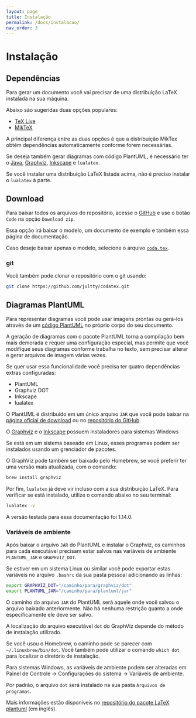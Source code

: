 ```yaml
---
layout: page
title: Instalação
permalink: /docs/instalacao/
nav_order: 3
---
```


# Instalação

## Dependências

Para gerar um documento você vai precisar de uma distribuição LaTeX
instalada na sua máquina.

Abaixo são sugeridas duas opções populares:

- [TeX Live](https://tug.org/texlive)
- [MikTeX](https://miktex.org)

A principal diferença entre as duas opções é que a distribuição MikTex
obtém dependências automaticamente conforme forem necessárias.

Se deseja também gerar diagramas com código PlantUML,
é necessário ter o [Java](https://www.java.com/pt-BR/download/),
[Graphviz](https://graphviz.org/download/),
[Inkscape](https://inkscape.org/pt-br/releases/)
e `lualatex`.

Se você instalar uma distribuição LaTeX listada acima, não
é preciso instalar o `lualatex` à parte.

## Download

Para baixar todos os arquivos do repositório,
acesse o [GitHub](https://github.com/jultty/codatex)
e use o botão `Code` na opção `Download zip`.

Essa opção irá baixar o modelo, um documento de exemplo e também
essa página de documentação.

Caso deseje baixar apenas o modelo, selecione o arquivo
[`coda.tex`](https://github.com/jultty/codatex/blob/main/coda.tex).

### git

Você também pode clonar o repositório com o git usando:

```bash
git clone https://github.com/jultty/codatex.git
```

## Diagramas PlantUML

Para representar diagramas você pode usar imagens prontas
ou gerá-los através de um [código PlantUML](https://plantuml.com/)
no próprio corpo do seu documento.

A geração de diagramas com o pacote PlantUML torna a compilação
bem mais demorada e requer uma configuração especial,
mas permite que você modifique seus diagramas conforme trabalha no texto,
 sem precisar alterar e gerar arquivos de imagem várias vezes.

Se quer usar essa funcionalidade você precisa ter quatro dependências
extras configuradas:

- PlantUML
- Graphviz DOT
- Inkscape
- lualatex

O PlantUML é distribuído em um único arquivo `JAR` que você pode
baixar na [página oficial de download](https://plantuml.com/download) ou
no [repositório do GitHub](https://github.com/plantuml/plantuml/releases).

O [Graphviz](https://graphviz.org/download) e o
[Inkscape](https://inkscape.org/pt-br/releases/) possuem instaladores
para sistemas Windows

Se está em um sistema baseado em Linux, esses programas podem ser
instalados usando um grenciador de pacotes.

O GraphViz pode também ser baixado pelo Homebrew, se você preferir
ter uma versão mais atualizada, com o comando:

```bash
brew install graphviz
```

Por fim, `lualatex` já deve vir incluso com a sua distribuição LaTeX.
Para verificar se está instalado, utilize o comando abaixo no seu terminal:

```bash
lualatex -v
```

A versão testada para essa documentação foi 1.14.0.

### Variáveis de ambiente

Após baixar o arquivo `JAR` do PlantUML e instalar o Graphviz,
os caminhos para cada executável precisam estar salvos nas
variáveis de ambiente `PLANTUML_JAR` e `GRAPHVIZ_DOT`.

Se estiver em um sistema Linux ou similar você pode exportar
estas variáveis no arquivo `.bashrc` da sua pasta pessoal
adicionando as linhas:

```bash
export GRAPHVIZ_DOT="/caminho/para/graphviz/dot"
export PLANTUML_JAR="/caminho/para/plantuml/jar"
```

O caminho do arquivo `JAR` do PlantUML será aquele onde você
salvou o arquivo baixado anteriormente. Não há nenhuma restrição
quanto a onde especificamente ele deve ser salvo.

A localização do arquivo executável `dot` do GraphViz depende
do método de instalação utilizado.

Se você usou o Homebrew, o caminho pode se parecer com
`~/.linuxbrew/bin/dot`. Você também pode utilizar
o comando `which dot` para localizar o diretório de instalação.

Para sistemas Windows, as variáveis de ambiente podem ser alteradas em
Painel de Controle -> Configurações do sistema -> Variáveis de ambiente.

Por padrão, o arquivo `dot` será instalado na sua pasta
`Arquivos de programas`.

Mais informações estão disponíveis no
[repositório do pacote LaTeX plantuml](https://github.com/koppor/plantuml)
(em inglês).

